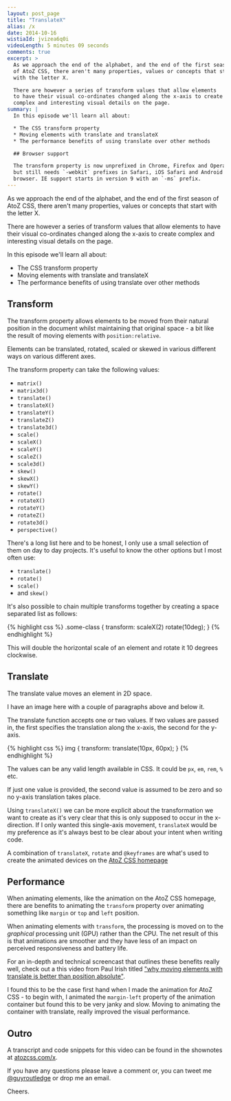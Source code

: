 ```yaml
---
layout: post_page
title: "TranslateX"
alias: /x
date: 2014-10-16
wistiaId: jvizea6q0i
videoLength: 5 minutes 09 seconds
comments: true
excerpt: >
  As we approach the end of the alphabet, and the end of the first season
  of AtoZ CSS, there aren't many properties, values or concepts that start
  with the letter X.

  There are however a series of transform values that allow elements
  to have their visual co-ordinates changed along the x-axis to create
  complex and interesting visual details on the page.
summary: |
  In this episode we'll learn all about:

  * The CSS transform property
  * Moving elements with translate and translateX
  * The performance benefits of using translate over other methods

  ## Browser support

  The transform property is now unprefixed in Chrome, Firefox and Opera
  but still needs `-webkit` prefixes in Safari, iOS Safari and Android
  browser. IE support starts in version 9 with an `-ms` prefix. 
---
```


As we approach the end of the alphabet, and the end of the first season
of AtoZ CSS, there aren't many properties, values or concepts that start
with the letter X.

There are however a series of transform values that allow elements
to have their visual co-ordinates changed along the x-axis to create
complex and interesting visual details on the page.

In this episode we'll learn all about:

* The CSS transform property
* Moving elements with translate and translateX
* The performance benefits of using translate over other methods

## Transform

The transform property allows elements to be moved from their natural
position in the document whilst maintaining that original space - a bit
like the result of moving elements with `position:relative`.

Elements can be translated, rotated, scaled or skewed in various
different ways on various different axes.

The transform property can take the following values:

* `matrix()`
* `matrix3d()`
* `translate()`
* `translateX()`
* `translateY()`
* `translateZ()`
* `translate3d()`
* `scale()`
* `scaleX()`
* `scaleY()`
* `scaleZ()`
* `scale3d()`
* `skew()`
* `skewX()`
* `skewY()`
* `rotate()`
* `rotateX()`
* `rotateY()`
* `rotateZ()`
* `rotate3d()`
* `perspective()`

There's a long list here and to be honest, I only use a small selection
of them on day to day projects. It's useful to know the other options
but I most often use: 

* `translate()`
* `rotate()`
* `scale()`
* and `skew()`

It's also possible to chain multiple transforms together by creating
a space separated list as follows:

{% highlight css %}
.some-class {
	transform: scaleX(2) rotate(10deg);
}
{% endhighlight %}

This will double the horizontal scale of an element and rotate it 10
degrees clockwise.

## Translate

The translate value moves an element in 2D space. 

I have an image here with a couple of paragraphs above and below it.

The translate function accepts one or two values. If two values are
passed in, the first specifies the translation along the x-axis, the
second for the y-axis.

{% highlight css %}
img {
	transform: translate(10px, 60px);
}
{% endhighlight %}

The values can be any valid length available in CSS. It could be `px`,
`em`, `rem`, `%` etc.

If just one value is provided, the second value is assumed to be zero
and so no y-axis translation takes place.

Using `translateX()` we can be more explicit about the transformation we
want to create as it's very clear that this is only supposed to occur in
the x-direction. If I only wanted this single-axis movement,
`translateX` would be my preference as it's always best to be clear
about your intent when writing code.

A combination of `translateX`, `rotate` and `@keyframes` are what's used
to create the animated devices on the [AtoZ CSS
homepage](http://www.atozcss.com)

## Performance

When animating elements, like the animation on the AtoZ CSS homepage,
there are benefits to animating the `transform` property over animating
something like `margin` or `top` and `left` position.

When animating elements with `transform`, the processing is moved on to
the *graphical* processing unit (GPU) rather than the CPU. The net
result of this is that animations are smoother and they have less of an
impact on perceived responsiveness and battery life.

For an in-depth and technical screencast that outlines these benefits
really well, check out a this video from Paul Irish titled ["why moving
elements with translate is better than position absolute"](http://www.paulirish.com/2012/why-moving-elements-with-translate-is-better-than-posabs-topleft/).

I found this to be the case first hand when I made the animation for
AtoZ CSS - to begin with, I animated the `margin-left` property of the
animation container but found this to be very janky and slow. Moving to
animating the container with translate, really improved the visual
performance.

## Outro

A transcript and code snippets for this video can be found in the
shownotes at [atozcss.com/x](http://www.atozcss.com/x).

If you have any questions please leave a comment or, you can tweet me
[@guyroutledge](http://www.twitter.com/guyroutledge) or drop me an
email.

Cheers.
